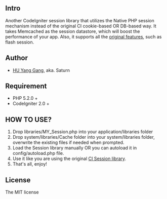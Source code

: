 ## Intro

Another CodeIgniter session library that utilizes the Native PHP session mechanism instead of the original CI cookie-based OR DB-based way. It takes Memcached as the session datastore, which will boost the performance of your app. Also, it supports all the [original features](http://codeigniter.com/user_guide/libraries/sessions.html), such as flash session.

## Author

* [HU Yang Gang](https://github.com/Situos/codeigniter-my-session), aka. Saturn

## Requirement

* PHP 5.2.0 +
* CodeIgniter 2.0 +

## HOW TO USE?

1.  Drop libraries/MY_Session.php into your application/libraries folder
2.  Drop system/libraries/Cache folder into your system/libraries folder, overwrite the existing files if needed when prompted.
3.  Load the Session library manually OR you can autoload it in config/autoload.php file.
4.  Use it like you are using the original [CI Session library](http://codeigniter.com/user_guide/libraries/sessions.html).
5.  That's all, enjoy! 

## License

The MIT license


